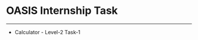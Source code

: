 # OASIS Internship Task


---------------------------------------------

* Calculator - Level-2 Task-1